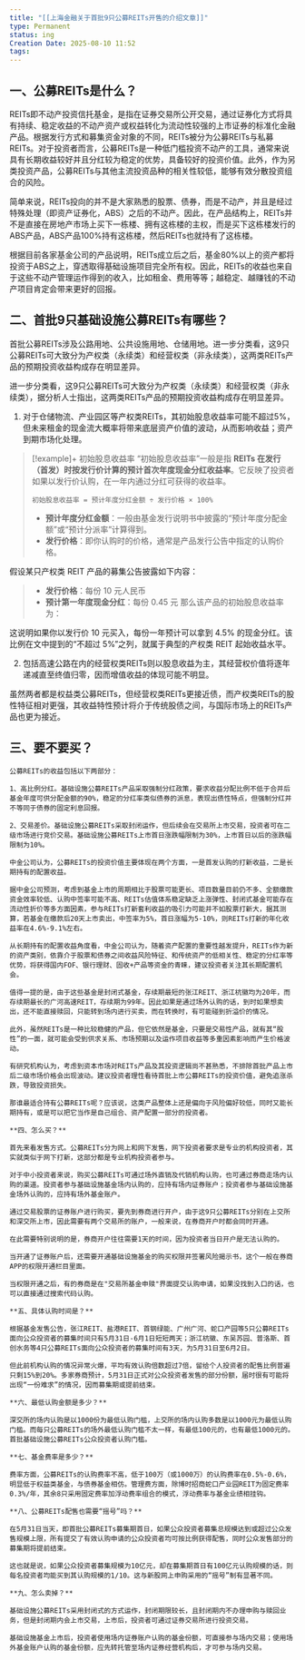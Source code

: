 ```yaml
---
title: "[[上海金融关于首批9只公募REITs开售的介绍文章]]"
type: Permanent
status: ing
Creation Date: 2025-08-10 11:52
tags: 
---
```

## 一、公募REITs是什么？
REITs即不动产投资信托基金，是指在证券交易所公开交易，通过证券化方式将具有持续、稳定收益的不动产资产或权益转化为流动性较强的上市证券的标准化金融产品。根据发行方式和募集资金对象的不同，REITs被分为公募REITs与私募REITs。对于投资者而言，公募REITs是一种低门槛投资不动产的工具，通常来说具有长期收益较好并且分红较为稳定的优势，具备较好的投资价值。此外，作为另类投资产品，公募REITs与其他主流投资品种的相关性较低，能够有效分散投资组合的风险。

简单来说，REITs投向的并不是大家熟悉的股票、债券，而是不动产，并且是经过特殊处理（即资产证券化，ABS）之后的不动产。因此，在产品结构上，REITs并不是直接在房地产市场上买下一栋楼、拥有这栋楼的主权，而是买下这栋楼发行的ABS产品，ABS产品100%持有这栋楼，然后REITs也就持有了这栋楼。

根据目前各家基金公司的产品说明，REITs成立后之后，基金80%以上的资产都将投资于ABS之上，穿透取得基础设施项目完全所有权。因此，REITs的收益也来自于这些不动产管理运作得到的收入，比如租金、费用等等；越稳定、越赚钱的不动产项目肯定会带来更好的回报。

## 二、首批9只基础设施公募REITs有哪些？
首批公募REITs涉及公路用地、公共设施用地、仓储用地。进一步分类看，这9只公募REITs可大致分为产权类（永续类）和经营权类（非永续类），这两类REITs产品的预期投资收益构成存在明显差异。

进一步分类看，这9只公募REITs可大致分为产权类（永续类）和经营权类（非永续类），据分析人士指出，这两类REITs产品的预期投资收益构成存在明显差异。

1. 对于仓储物流、产业园区等产权类REITs，其初始股息收益率可能不超过5%，但未来租金的现金流大概率将带来底层资产价值的波动，从而影响收益；资产到期市场化处理。
> [!example]+ 初始股息收益率
> “初始股息收益率”一般是指 **REITs 在发行（首发）时按发行价计算的预计首次年度现金分红收益率**。它反映了投资者如果以发行价认购，在一年内通过分红可获得的收益率。
> ```mathlab
> 初始股息收益率 = 预计年度分红金额 ÷ 发行价格 × 100%
> ```
> - **预计年度分红金额**：一般由基金发行说明书中披露的“预计年度分配金额”或“预计分派率”计算得到。
> - **发行价格**：即你认购时的价格，通常是产品发行公告中指定的认购价格。
> 
假设某只产权类 REIT 产品的募集公告披露如下内容：
>- **发行价格**：每份 10 元人民币
>- **预计第一年度现金分红**：每份 0.45 元
那么该产品的初始股息收益率为：

这说明如果你以发行价 10 元买入，每份一年预计可以拿到 4.5% 的现金分红。该比例在文中提到的“不超过 5%”之列，就属于典型的产权类 REIT 起始收益水平。


2. 包括高速公路在内的经营权类REITs则以股息收益为主，其经营权价值将逐年递减直至终值归零，因而增值收益的体现可能不明显。

虽然两者都是权益类公募REITs，但经营权类REITs更接近债，而产权类REITs的股性特征相对更强，其收益特性预计将介于传统股债之间，与国际市场上的REITs产品也更为接近。

## 三、要不要买？
    
    公募REITs的收益包括以下两部分：
    
    1、高比例分红。基础设施公募REITs产品采取强制分红政策，要求收益分配比例不低于合并后基金年度可供分配金额的90%，稳定的分红率类似债券的派息，表现出债性特点，但强制分红并不等同于债券的固定利息回报。
    
    2、交易差价。基础设施公募REITs采取封闭运作，但后续会在交易所上市交易，投资者可在二级市场进行竞价交易。基础设施公募REITs上市首日涨跌幅限制为30%，上市首日以后的涨跌幅限制为10%。
    
    中金公司认为，公募REITs的投资价值主要体现在两个方面，一是首发认购的打新收益，二是长期持有的配置收益。
    
    据中金公司预测，考虑到基金上市的周期相比于股票可能更长、项目数量目前仍不多、全额缴款资金效率较低、认购中签率可能不高、REITs估值体系稳定缺乏上涨弹性、封闭式基金可能存在流动性折价等多方面因素，参与REITs打新套利收益的吸引力可能并不如股票打新大，据其测算，若基金在缴款后20天上市卖出，中签率为5%，首日涨幅为5-10%，则REITs打新的年化收益率在4.6%-9.1%左右。
    
    从长期持有的配置收益角度看，中金公司认为，随着资产配置的重要性越发提升，REITs作为新的资产类别，依靠介于股票和债券之间收益风险特征、和传统资产的低相关性、稳定的分红率等优势，将获得国内FOF、银行理财、固收+产品等资金的青睐，建议投资者关注其长期配置机会。
    
    值得一提的是，由于这些基金是封闭式基金，存续期最短的张江REIT、浙江杭徽均为20年，而存续期最长的广河高速REIT，存续期为99年。因此如果是通过场外认购的话，到时如果想卖出，还不能直接赎回，只能转到场内进行买卖，而在转换时，有可能碰到折溢价的情况。
    
    此外，虽然REITs是一种比较稳健的产品，但它依然是基金，只要是交易性产品，就有其“股性”的一面，就可能会受到供求关系、市场预期以及运作项目收益等多重因素影响而产生价格波动。
    
    有研究机构认为，考虑到资本市场对REITs产品及其投资逻辑尚不甚熟悉，不排除首批产品上市后二级市场价格会出现波动。建议投资者理性看待首批上市公募REITs的投资价值，避免追涨杀跌，导致投资损失。
    
    那谁最适合持有公募REITs呢？应该说，这类产品整体上还是偏向于风险偏好较低，同时又能长期持有，或是可以把它当作是自己组合、资产配置一部分的投资者。
    
    **四、怎么买？**
    
    首先来看发售方式。公募REITs分为网上和网下发售，网下投资者要求是专业的机构投资者，其实就类似于网下打新，这部分都是专业机构投资者参与。
    
    对于中小投资者来说，购买公募REITs可通过场外直销及代销机构认购，也可通过券商走场内认购的渠道。投资者参与基础设施基金场内认购的，应持有场内证券账户；投资者参与基础设施基金场外认购的，应持有场外基金账户。
    
    通过交易股票的证券账户进行购买，要先到券商进行开户，由于这9只公募REITs分别在上交所和深交所上市，因此需要有两个交易所的账户，一般来说，在券商开户时都会同时开通。
    
    在此需要特别说明的是，券商开户往往需要1天的时间，因为投资者当日开户是无法认购的。
    
    当开通了证券账户后，还需要开通基础设施基金的购买权限并签署风险揭示书，这个一般在券商APP的权限开通栏目里面。
    
    当权限开通之后，有的券商是在"交易所基金申赎"界面提交认购申请，如果没找到入口的话，也可以直接通过搜索代码认购。
    
    **五、具体认购时间是？**
    
    根据基金发售公告，张江REIT、盐港REIT、首钢绿能、广州广河、蛇口产园等5只公募REITs面向公众投资者的募集时间只有5月31日-6月1日短短两天；浙江杭徽、东吴苏园、普洛斯、首创水务等4只公募REITs面向公众投资者的募集时间有3天，为5月31日至6月2日。
    
    但此前机构认购的情况异常火爆，平均有效认购倍数超过7倍，留给个人投资者的配售比例普遍只剩15%到20%。多家券商预计，5月31日正式对公众投资者发售的部分份额，届时很有可能将出现“一份难求”的情况，因而募集期或提前结束。
    
    **六、最低认购金额是多少？**
    
    深交所的场内认购是以1000份为最低认购门槛，上交所的场内认购多数是以1000元为最低认购门槛。而每只公募REITs的场外最低认购门槛不太一样，有最低100元的，也有最低1000元的。首批基础设施公募REITs公众投资者认购门槛。
    
    **七、基金费率是多少？**
    
    费率方面，公募REITs的认购费率不高，低于100万（或1000万）的认购费率在0.5%-0.6%，明显低于权益类基金，与债券基金相仿。管理费方面，除博时招商蛇口产业园REIT为固定费率0.3%/年，其余8只采用固定费率加浮动费率组合的模式，浮动费率与基金业绩相挂钩。
    
    **八、公募REITs配售也需要“摇号”吗？**
    
    在5月31日当天，即首批公募REITs募集期首日，如果公众投资者募集总规模达到或超过公众发售规模上限，所有提交了有效认购申请的公众投资者均可按比例获得配售，同时公众发售部分的募集期将提前结束。
    
    这也就是说，如果公众投资者募集规模为10亿元，却在募集期首日有100亿元认购规模的话，则每名投资者均能买到其认购规模的1/10。这与新股网上申购采用的“摇号”制有显著不同。
    
    **九、怎么卖掉？**
    
    基础设施公募REITs采用封闭式的方式运作，封闭期限较长，且封闭期内不办理申购与赎回业务，但是封闭期内会上市交易，上市后，投资者可通过证券交易所进行投资交易。
    
    基础设施基金上市后，投资者使用场内证券账户认购的基金份额，可直接参与场内交易；使用场外基金账户认购的基金份额，应先转托管至场内证券经营机构后，才可参与场内交易。
